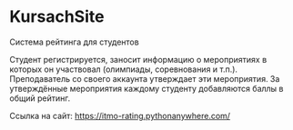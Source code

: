 # KursachSite
Система рейтинга для студентов

Студент регистрируется, заносит информацию о мероприятиях в которых он участвовал (олимпиады, соревнования и т.п.). Преподаватель со своего аккаунта утверждает эти мероприятия. За утверждённые мероприятия каждому студенту добавляются баллы в общий рейтинг.

Ссылка на сайт: https://itmo-rating.pythonanywhere.com/
